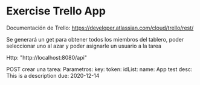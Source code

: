 # Exercise Trello App
 
 
 Documentación de Trello: https://developer.atlassian.com/cloud/trello/rest/
 
 
Se generará un get para obtener todos los miembros del tablero, poder seleccionar uno al azar y poder asignarle un usuario a la tarea

Http:  "http://localhost:8080/api"

POST crear una tarea:
   Parametros:
       key: 
       token: 
       idList: 
       name: App test
       desc: This is a description
       due: 2020-12-14










